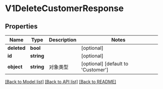 # V1DeleteCustomerResponse

## Properties
Name | Type | Description | Notes
------------ | ------------- | ------------- | -------------
**deleted** | **bool** |  | [optional] 
**id** | **string** |  | [optional] 
**object** | **string** | 对象类型 | [optional] [default to 'Customer']

[[Back to Model list]](../README.md#documentation-for-models) [[Back to API list]](../README.md#documentation-for-api-endpoints) [[Back to README]](../README.md)


